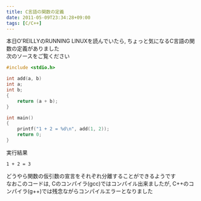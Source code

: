 ```yaml
---
title: C言語の関数の定義
date: 2011-05-09T23:34:28+09:00
tags: [C/C++]
---
```


本日O'REILLYのRUNNING LINUXを読んでいたら, ちょっと気になるC言語の関数の定義がありました  
次のソースをご覧ください

```c
#include <stdio.h>

int add(a, b)
int a;
int b;
{
	return (a + b);
}

int main()
{
	printf("1 + 2 = %d\n", add(1, 2));
	return 0;
}
```

実行結果

```
1 + 2 = 3
```

どうやら関数の仮引数の宣言をそれぞれ分離することができるようです  
なおこのコードは, Cのコンパイラ\(gcc\)ではコンパイル出来ましたが, C\+\+のコンパイラ\(g\+\+\)では残念ながらコンパイルエラーとなりました

